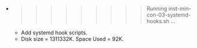 * >>>>>>>>> Running inst-min-con-03-systemd-hooks.sh ...
  * Add systemd hook scripts.
  * Disk size = 1311332K. Space Used = 92K.

